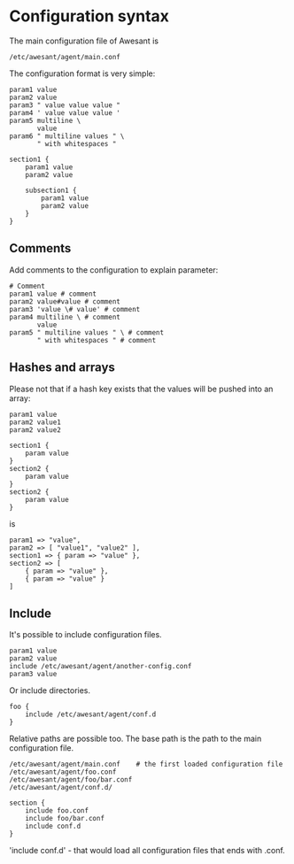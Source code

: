# Configuration syntax

The main configuration file of Awesant is

    /etc/awesant/agent/main.conf

The configuration format is very simple:

    param1 value
    param2 value
    param3 " value value value "
    param4 ' value value value '
    param5 multiline \
           value
    param6 " multiline values " \
           " with whitespaces "

    section1 {
        param1 value
        param2 value

        subsection1 {
            param1 value
            param2 value
        }
    }

## Comments

Add comments to the configuration to explain parameter:

    # Comment
    param1 value # comment
    param2 value#value # comment
    param3 'value \# value' # comment
    param4 multiline \ # comment
           value
    param5 " multiline values " \ # comment
           " with whitespaces " # comment

## Hashes and arrays

Please not that if a hash key exists that the values will be pushed into an array:

    param1 value
    param2 value1
    param2 value2

    section1 {
        param value
    }
    section2 {
        param value
    }
    section2 {
        param value
    }

is

    param1 => "value",
    param2 => [ "value1", "value2" ],
    section1 => { param => "value" },
    section2 => [
        { param => "value" },
        { param => "value" }
    ]

## Include

It's possible to include configuration files.

    param1 value
    param2 value
    include /etc/awesant/agent/another-config.conf
    param3 value

Or include directories.

    foo {
        include /etc/awesant/agent/conf.d
    }

Relative paths are possible too. The base path is the path to the main configuration file.

    /etc/awesant/agent/main.conf    # the first loaded configuration file
    /etc/awesant/agent/foo.conf
    /etc/awesant/agent/foo/bar.conf
    /etc/awesant/agent/conf.d/

    section {
        include foo.conf
        include foo/bar.conf
        include conf.d
    }

'include conf.d' - that would load all configuration files that ends with .conf.
